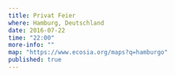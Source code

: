 ```yaml
---
title: Privat Feier
where: Hamburg, Deutschland 
date: 2016-07-22
time: "22:00"
more-info: ""
map: "https://www.ecosia.org/maps?q=hamburgo"
published: true
---
```

